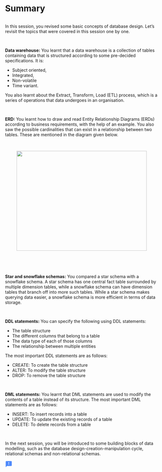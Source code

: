 <div class="componentSwitcher" data-testid="componentSwitcher" data-resource-woolf="3792355"><h1 class="segment_heading">Summary</h1><div class="generic_component pv-8 mb-16"><div><div style="opacity: 0;"><span class="MathJax_Preview" style="display: none;"></span><span id="MathJax-Element-29-Frame" class="mjx-chtml MathJax_CHTML" tabindex="0" data-mathml="<math xmlns=&quot;http://www.w3.org/1998/Math/MathML&quot; />" role="presentation" style="font-size: 108%; position: relative;"><span id="MJXc-Node-51" class="mjx-math" aria-hidden="true"><span id="MJXc-Node-52" class="mjx-mrow"></span></span><span class="MJX_Assistive_MathML" role="presentation"><math xmlns="http://www.w3.org/1998/Math/MathML"></math></span></span></div><div class="text_component ckOutput"><p>In this session, you revised some basic concepts of database design. Let’s revisit the topics that were covered in this session one by one.</p><p>&nbsp;</p><p><strong>Data warehouse:</strong> You learnt that a data warehouse is a collection of tables containing data that is structured according to some pre-decided specifications. It is:</p><ul><li>Subject oriented,</li><li>Integrated,</li><li>Non-volatile</li><li>Time variant.</li></ul><p>You also learnt about the Extract, Transform, Load (ETL) process, which is a series of operations that data undergoes in an organisation.</p><p>&nbsp;</p><p><strong>ERD:</strong> You learnt how to draw and read Entity Relationship Diagrams (ERDs) according to business requirements, with the help of an example. You also saw the possible cardinalities that can exist in a relationship between two tables. These are mentioned in the diagram given below.</p><p style="text-align: center;"><meta charset="utf-8"><b id="docs-internal-guid-301abc22-7fff-8993-6262-6c0fdc22cc22">&nbsp; &nbsp; &nbsp;&nbsp;</b></p><p style="text-align: center;"><img class="image-editor" data-width="429" data-height="328" height="328" width="429" src="https://images.upgrad.com/d83c7a28-f155-42b1-9250-edd998d00e5b-ERDimg2.png"></p><p>&nbsp;</p><p>&nbsp;</p><p><strong>Star and snowflake schemas:</strong> You compared a star schema with a snowflake schema. A star schema has one central fact table surrounded by multiple dimension tables, while a snowflake schema can have dimension tables that branch off into more such tables. While a star schema makes querying data easier, a snowflake schema is more efficient in terms of data storage.</p><p>&nbsp;</p><p><strong>DDL statements:</strong> You can specify the following using DDL statements:</p><ul><li>The table structure&nbsp;</li><li>The different columns that belong to a table</li><li>The data type of each of those columns</li><li>The relationship between multiple entities</li></ul><p>The most important DDL statements are as follows:</p><ul><li>CREATE: To create the table structure</li><li>ALTER: To modify the table structure</li><li>DROP: To remove the table structure</li></ul><p>&nbsp;</p><p><strong>DML statements:</strong> You learnt that DML statements are used to modify the contents of a table instead of its structure. The most important DML statements are as follows:</p><ul><li>INSERT: To insert records into a table</li><li>UPDATE: To update the existing records of a table</li><li>DELETE: To delete records from a table</li></ul><p>&nbsp;</p><p>In the next session, you will be introduced to some building blocks of data modelling, such as the database design-creation-manipulation cycle, relational schemas and non-relational schemas.</p></div></div></div><div class="report_an_error_container" data-testid="segment-report-an-error"><div class="report_error_handle mb-12"><div class="display" role="presentation"><svg xmlns="http://www.w3.org/2000/svg" height="24" viewBox="0 0 24 24" width="24"><path d="M0 0h24v24H0z" fill="none"></path><path fill="#4F8AFB" d="M20 2H4c-1.1 0-1.99.9-1.99 2L2 22l4-4h14c1.1 0 2-.9 2-2V4c0-1.1-.9-2-2-2zm-7 12h-2v-2h2v2zm0-4h-2V6h2v4z"></path></svg></div></div></div></div>
